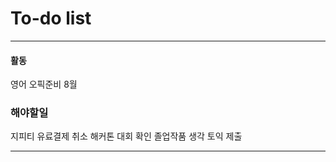 # To-do list

----------------
#### 활동

영어 오픽준비 8월

### 해야할일

지피티 유료결제 취소
해커톤 대회 확인
졸업작품 생각
토익 제출


-----

